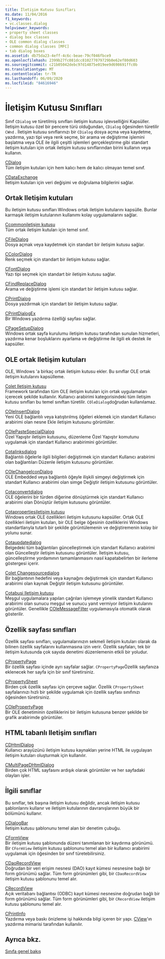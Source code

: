 ```yaml
---
title: İletişim Kutusu Sınıfları
ms.date: 11/04/2016
f1_keywords:
- vc.classes.dialog
helpviewer_keywords:
- property sheet classes
- dialog box classes
- OLE common dialog classes
- common dialog classes [MFC]
- tab dialog boxes
ms.assetid: db75da23-4eff-4c6c-beae-79cf046fbce9
ms.openlocfilehash: 2399b27fc081dcc810277079729b0e62ef80d603
ms.sourcegitcommit: c21b05042debc97d14875e019ee9d698691ffc0b
ms.translationtype: MT
ms.contentlocale: tr-TR
ms.lasthandoff: 06/09/2020
ms.locfileid: "84616946"
---
```

# <a name="dialog-box-classes"></a>İletişim Kutusu Sınıfları

Sınıf `CDialog` ve türetilmiş sınıfları iletişim kutusu işlevselliğini Kapsüller. İletişim kutusu özel bir pencere türü olduğundan, `CDialog` öğesinden türetilir `CWnd` . İletişim kutusu sınıflarınızı bir `CDialog` dosya açma veya kaydetme, yazdırma, yazı tipi veya renk seçme, bir arama ve değiştirme işlemini başlatma veya OLE ile ilgili çeşitli işlemleri gerçekleştirme gibi standart iletişim kutuları için ortak iletişim kutusu sınıflarından birini kullanın veya kullanın.

[CDialog](reference/cdialog-class.md)<br/>
Tüm iletişim kutuları için hem kalıcı hem de kalıcı olmayan temel sınıf.

[CDataExchange](reference/cdataexchange-class.md)<br/>
İletişim kutuları için veri değişimi ve doğrulama bilgilerini sağlar.

## <a name="common-dialogs"></a>Ortak Iletişim kutuları

Bu iletişim kutusu sınıfları Windows ortak iletişim kutularını kapsülle. Bunlar karmaşık iletişim kutularının kullanımı kolay uygulamalarını sağlar.

[Ccommoniletişim kutusu](reference/ccommondialog-class.md)<br/>
Tüm ortak iletişim kutuları için temel sınıf.

[CFileDialog](reference/cfiledialog-class.md)<br/>
Dosya açmak veya kaydetmek için standart bir iletişim kutusu sağlar.

[CColorDialog](reference/ccolordialog-class.md)<br/>
Renk seçmek için standart bir iletişim kutusu sağlar.

[CFontDialog](reference/cfontdialog-class.md)<br/>
Yazı tipi seçmek için standart bir iletişim kutusu sağlar.

[CFindReplaceDialog](reference/cfindreplacedialog-class.md)<br/>
Arama ve değiştirme işlemi için standart bir iletişim kutusu sağlar.

[CPrintDialog](reference/cprintdialog-class.md)<br/>
Dosya yazdırmak için standart bir iletişim kutusu sağlar.

[CPrintDialogEx](reference/cprintdialogex-class.md)<br/>
Bir Windows yazdırma özelliği sayfası sağlar.

[CPageSetupDialog](reference/cpagesetupdialog-class.md)<br/>
Windows ortak sayfa kurulumu iletişim kutusu tarafından sunulan hizmetleri, yazdırma kenar boşluklarını ayarlama ve değiştirme ile ilgili ek destek ile kapsüller.

## <a name="ole-common-dialogs"></a>OLE ortak Iletişim kutuları

OLE, Windows 'a birkaç ortak iletişim kutusu ekler. Bu sınıflar OLE ortak iletişim kutularını kapsülleme.

[Colet Iletişim kutusu](reference/coledialog-class.md)<br/>
Framework tarafından tüm OLE iletişim kutuları için ortak uygulamaları içerecek şekilde kullanılır. Kullanıcı arabirimi kategorisindeki tüm iletişim kutusu sınıfları bu temel sınıftan türetilir. `COleDialog`doğrudan kullanılamaz.

[COleInsertDialog](reference/coleinsertdialog-class.md)<br/>
Yeni OLE bağlantılı veya katıştırılmış öğeleri eklemek için standart Kullanıcı arabirimi olan nesne Ekle iletişim kutusunu görüntüler.

[COlePasteSpecialDialog](reference/colepastespecialdialog-class.md)<br/>
Özel Yapıştır iletişim kutusunu, düzenleme Özel Yapıştır komutunu uygulamak için standart Kullanıcı arabirimini görüntüler.

[Cotalinksdialog](reference/colelinksdialog-class.md)<br/>
Bağlantılı öğelerle ilgili bilgileri değiştirmek için standart Kullanıcı arabirimi olan bağlantıları Düzenle iletişim kutusunu görüntüler.

[COleChangeIconDialog](reference/colechangeicondialog-class.md)<br/>
OLE Embedded veya bağlantılı öğeyle ilişkili simgeyi değiştirmek için standart Kullanıcı arabirimi olan simge Değiştir iletişim kutusunu görüntüler.

[Cotaconvertdialog](reference/coleconvertdialog-class.md)<br/>
OLE öğelerini bir türden diğerine dönüştürmek için standart Kullanıcı arabirimi olan Dönüştür iletişim kutusunu görüntüler.

[Cotapropertiesiletişim kutusu](reference/colepropertiesdialog-class.md)<br/>
Windows ortak OLE özellikleri iletişim kutusunu kapsüller. Ortak OLE özellikleri iletişim kutuları, bir OLE belge öğesinin özelliklerini Windows standartlarıyla tutarlı bir şekilde görüntülemenin ve değiştiremenin kolay bir yolunu sunar.

[Cotaupdatedialog](reference/coleupdatedialog-class.md)<br/>
Belgedeki tüm bağlantıları güncelleştirmek için standart Kullanıcı arabirimi olan Güncelleştir iletişim kutusunu görüntüler. İletişim kutusu, güncelleştirme yordamının tamamlanmasını nasıl kapatabelirten bir ilerleme göstergesi içerir.

[Colet Changesourcedialog](reference/colechangesourcedialog-class.md)<br/>
Bir bağlantının hedefini veya kaynağını değiştirmek için standart Kullanıcı arabirimi olan kaynak Değiştir iletişim kutusunu görüntüler.

[Cotabusi Iletişim kutusu](reference/colebusydialog-class.md)<br/>
Meşgul uygulamalara yapılan çağrıları işlemeye yönelik standart Kullanıcı arabirimi olan sunucu meşgul ve sunucu yanıt vermiyor iletişim kutularını görüntüler. Genellikle [COleMessageFilter](reference/colemessagefilter-class.md) uygulamasıyla otomatik olarak gösterilir.

## <a name="property-sheet-classes"></a>Özellik sayfası sınıfları

Özellik sayfası sınıfları, uygulamalarınızın sekmeli iletişim kutuları olarak da bilinen özellik sayfalarını kullanmasına izin verir. Özellik sayfaları, tek bir iletişim kutusunda çok sayıda denetimi düzenlemenin etkili bir yoludur.

[CPropertyPage](reference/cpropertypage-class.md)<br/>
Bir özellik sayfası içinde ayrı sayfalar sağlar. `CPropertyPage`Özellik sayfanıza eklenecek her sayfa için bir sınıf türetirsiniz.

[CPropertySheet](reference/cpropertysheet-class.md)<br/>
Birden çok özellik sayfası için çerçeve sağlar. Özellik `CPropertySheet` sayfalarınızı hızlı bir şekilde uygulamak için özellik sayfası sınıfınızı öğesinden türetirsiniz.

[COlePropertyPage](reference/colepropertypage-class.md)<br/>
Bir OLE denetiminin özelliklerini bir iletişim kutusuna benzer şekilde bir grafik arabirimde görüntüler.

## <a name="html-based-dialog-classes"></a>HTML tabanlı Iletişim sınıfları

[CDHtmlDialog](reference/cdhtmldialog-class.md)<br/>
Kullanıcı arayüzünü iletişim kutusu kaynakları yerine HTML ile uygulayan iletişim kutuları oluşturmak için kullanılır.

[CMultiPageDHtmlDialog](reference/cmultipagedhtmldialog-class.md)<br/>
Birden çok HTML sayfasını ardışık olarak görüntüler ve her sayfadaki olayları işler.

## <a name="related-classes"></a>İlgili sınıflar

Bu sınıflar, tek başına iletişim kutusu değildir, ancak iletişim kutusu şablonlarını kullanır ve iletişim kutularının davranışlarının büyük bir bölümünü kullanır.

[CDialogBar](reference/cdialogbar-class.md)<br/>
İletişim kutusu şablonunu temel alan bir denetim çubuğu.

[CFormView](reference/cformview-class.md)<br/>
Bir iletişim kutusu şablonunda düzeni tanımlanan bir kaydırma görünümü. Bir `CFormView` iletişim kutusu şablonunu temel alan bir kullanıcı arabirimi uygulamak için öğesinden bir sınıf türetebilirsiniz.

[CDaoRecordView](reference/cdaorecordview-class.md)<br/>
Doğrudan bir veri erişim nesnesi (DAO) kayıt kümesi nesnesine bağlı bir form görünümü sağlar. Tüm form görünümleri gibi, bir `CDaoRecordView` iletişim kutusu şablonunu temel alır.

[CRecordView](reference/crecordview-class.md)<br/>
Açık veritabanı bağlantısı (ODBC) kayıt kümesi nesnesine doğrudan bağlı bir form görünümü sağlar. Tüm form görünümleri gibi, bir `CRecordView` iletişim kutusu şablonunu temel alır.

[CPrintInfo](reference/cprintinfo-structure.md)<br/>
Yazdırma veya baskı önizleme işi hakkında bilgi içeren bir yapı. [CView](reference/cview-class.md)'ın yazdırma mimarisi tarafından kullanılır.

## <a name="see-also"></a>Ayrıca bkz.

[Sınıfa genel bakış](class-library-overview.md)
